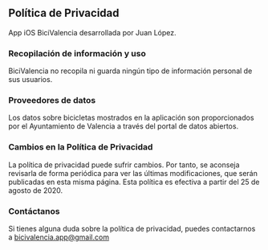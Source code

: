 ## Política de Privacidad
App iOS BiciValencia desarrollada por Juan López.

### Recopilación de información y uso
BiciValencia no recopila ni guarda ningún tipo de información personal de sus usuarios.

### Proveedores de datos
Los datos sobre bicicletas mostrados en la aplicación son proporcionados por el Ayuntamiento de Valencia a través del portal de datos abiertos.

### Cambios en la Política de Privacidad
La política de privacidad puede sufrir cambios. Por tanto, se aconseja revisarla de forma periódica para ver las últimas modificaciones, que serán publicadas en esta misma página.
Esta política es efectiva a partir del 25 de agosto de 2020.

### Contáctanos
Si tienes alguna duda sobre la política de privacidad, puedes contactarnos a bicivalencia.app@gmail.com
